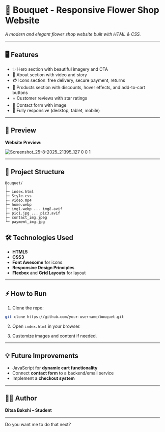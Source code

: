 # 🌸 Bouquet - Responsive Flower Shop Website

*A modern and elegant flower shop website built with HTML & CSS.*

---

## 🖥 Features

* ✨ Hero section with beautiful imagery and CTA
* 🌿 About section with video and story
* 💳 Icons section: free delivery, secure payment, returns
* 🛒 Products section with discounts, hover effects, and add-to-cart buttons
* ⭐ Customer reviews with star ratings
* 📩 Contact form with image
* 📱 Fully responsive (desktop, tablet, mobile)

---

## 📸 Preview

**Website Preview:**

![Screenshot_25-8-2025_21395_127 0 0 1](https://github.com/user-attachments/assets/70a71465-7cf9-4f1c-aaca-5433f2b79c18)

---

## 📂 Project Structure

```
Bouquet/
│
├─ index.html
├─ Style.css
├─ video.mp4
├─ home.webp
├─ img1.webp ... img8.avif
├─ pic1.jpg ... pic3.avif
├─ contact_img.jpeg
└─ payment_img.jpg
```
## 🛠️ Technologies Used

- **HTML5**
- **CSS3**
- **Font Awesome** for icons
- **Responsive Design Principles**
- **Flexbox** and **Grid Layouts** for layout

---

## ⚡ How to Run

1. Clone the repo:

```bash
git clone https://github.com/your-username/bouquet.git
```

2. Open `index.html` in your browser.

3. Customize images and content if needed.

---

## 💡 Future Improvements

* JavaScript for **dynamic cart functionality**
* Connect **contact form** to a backend/email service
* Implement a **checkout system**

---

## 👩‍💻 Author

**Ditsa Bakshi – Student**

---



Do you want me to do that next?
